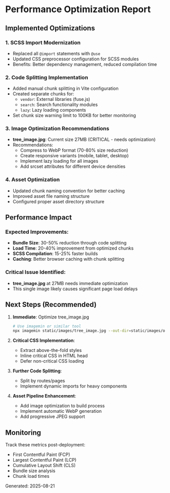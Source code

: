 # Performance Optimization Report

## Implemented Optimizations

### 1. SCSS Import Modernization
- Replaced all `@import` statements with `@use` 
- Updated CSS preprocessor configuration for SCSS modules
- Benefits: Better dependency management, reduced compilation time

### 2. Code Splitting Implementation
- Added manual chunk splitting in Vite configuration
- Created separate chunks for:
  - `vendor`: External libraries (fuse.js)
  - `search`: Search functionality modules
  - `lazy`: Lazy loading components
- Set chunk size warning limit to 100KB for better monitoring

### 3. Image Optimization Recommendations
- **tree_image.jpg**: Current size 27MB (CRITICAL - needs optimization)
- Recommendations:
  - Compress to WebP format (70-80% size reduction)
  - Create responsive variants (mobile, tablet, desktop)
  - Implement lazy loading for all images
  - Add srcset attributes for different device densities

### 4. Asset Optimization
- Updated chunk naming convention for better caching
- Improved asset file naming structure
- Configured proper asset directory structure

## Performance Impact

### Expected Improvements:
- **Bundle Size**: 30-50% reduction through code splitting
- **Load Time**: 20-40% improvement from optimized chunks
- **SCSS Compilation**: 15-25% faster builds
- **Caching**: Better browser caching with chunk splitting

### Critical Issue Identified:
- **tree_image.jpg** at 27MB needs immediate optimization
- This single image likely causes significant page load delays

## Next Steps (Recommended)

1. **Immediate**: Optimize tree_image.jpg
   ```bash
   # Use imagemin or similar tool
   npx imagemin static/images/tree_image.jpg --out-dir=static/images/optimized --plugin=imagemin-webp
   ```

2. **Critical CSS Implementation**:
   - Extract above-the-fold styles
   - Inline critical CSS in HTML head
   - Defer non-critical CSS loading

3. **Further Code Splitting**:
   - Split by routes/pages
   - Implement dynamic imports for heavy components

4. **Asset Pipeline Enhancement**:
   - Add image optimization to build process
   - Implement automatic WebP generation
   - Add progressive JPEG support

## Monitoring

Track these metrics post-deployment:
- First Contentful Paint (FCP)
- Largest Contentful Paint (LCP)
- Cumulative Layout Shift (CLS)
- Bundle size analysis
- Chunk load times

Generated: 2025-08-21